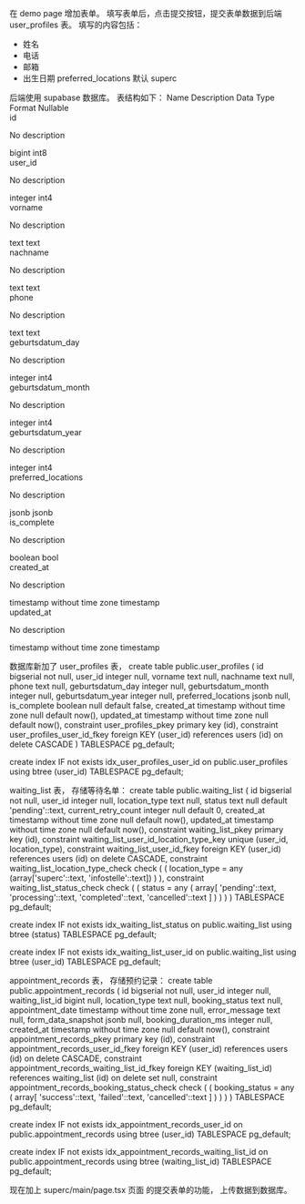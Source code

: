 

在 demo page 增加表单。 填写表单后，点击提交按钮，提交表单数据到后端 user_profiles 表。
填写的内容包括：
- 姓名
- 电话
- 邮箱
- 出生日期
preferred_locations 默认 superc



后端使用 supabase 数据库。
表结构如下：
Name	Description	Data Type	Format	Nullable	
id

No description

bigint	int8		
user_id

No description

integer	int4		
vorname

No description

text	text		
nachname

No description

text	text		
phone

No description

text	text		
geburtsdatum_day

No description

integer	int4		
geburtsdatum_month

No description

integer	int4		
geburtsdatum_year

No description

integer	int4		
preferred_locations

No description

jsonb	jsonb		
is_complete

No description

boolean	bool		
created_at

No description

timestamp without time zone	timestamp		
updated_at

No description

timestamp without time zone	timestamp		


数据库新加了 user_profiles 表， create table public.user_profiles (
  id bigserial not null,
  user_id integer null,
  vorname text null,
  nachname text null,
  phone text null,
  geburtsdatum_day integer null,
  geburtsdatum_month integer null,
  geburtsdatum_year integer null,
  preferred_locations jsonb null,
  is_complete boolean null default false,
  created_at timestamp without time zone null default now(),
  updated_at timestamp without time zone null default now(),
  constraint user_profiles_pkey primary key (id),
  constraint user_profiles_user_id_fkey foreign KEY (user_id) references users (id) on delete CASCADE
) TABLESPACE pg_default;

create index IF not exists idx_user_profiles_user_id on public.user_profiles using btree (user_id) TABLESPACE pg_default;


waiting_list 表， 存储等待名单：
create table public.waiting_list (
  id bigserial not null,
  user_id integer null,
  location_type text null,
  status text null default 'pending'::text,
  current_retry_count integer null default 0,
  created_at timestamp without time zone null default now(),
  updated_at timestamp without time zone null default now(),
  constraint waiting_list_pkey primary key (id),
  constraint waiting_list_user_id_location_type_key unique (user_id, location_type),
  constraint waiting_list_user_id_fkey foreign KEY (user_id) references users (id) on delete CASCADE,
  constraint waiting_list_location_type_check check (
    (
      location_type = any (array['superc'::text, 'infostelle'::text])
    )
  ),
  constraint waiting_list_status_check check (
    (
      status = any (
        array[
          'pending'::text,
          'processing'::text,
          'completed'::text,
          'cancelled'::text
        ]
      )
    )
  )
) TABLESPACE pg_default;

create index IF not exists idx_waiting_list_status on public.waiting_list using btree (status) TABLESPACE pg_default;

create index IF not exists idx_waiting_list_user_id on public.waiting_list using btree (user_id) TABLESPACE pg_default;


appointment_records 表， 存储预约记录：
create table public.appointment_records (
  id bigserial not null,
  user_id integer null,
  waiting_list_id bigint null,
  location_type text null,
  booking_status text null,
  appointment_date timestamp without time zone null,
  error_message text null,
  form_data_snapshot jsonb null,
  booking_duration_ms integer null,
  created_at timestamp without time zone null default now(),
  constraint appointment_records_pkey primary key (id),
  constraint appointment_records_user_id_fkey foreign KEY (user_id) references users (id) on delete CASCADE,
  constraint appointment_records_waiting_list_id_fkey foreign KEY (waiting_list_id) references waiting_list (id) on delete set null,
  constraint appointment_records_booking_status_check check (
    (
      booking_status = any (
        array[
          'success'::text,
          'failed'::text,
          'cancelled'::text
        ]
      )
    )
  )
) TABLESPACE pg_default;

create index IF not exists idx_appointment_records_user_id on public.appointment_records using btree (user_id) TABLESPACE pg_default;

create index IF not exists idx_appointment_records_waiting_list_id on public.appointment_records using btree (waiting_list_id) TABLESPACE pg_default;


现在加上 superc/main/page.tsx 页面 的提交表单的功能， 上传数据到数据库。